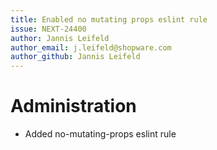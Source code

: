 ```yaml
---
title: Enabled no mutating props eslint rule
issue: NEXT-24400
author: Jannis Leifeld
author_email: j.leifeld@shopware.com
author_github: Jannis Leifeld
---
```

# Administration
* Added no-mutating-props eslint rule
